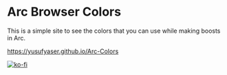 # Arc Browser Colors

This is a simple site to see the colors that you can use while making boosts in Arc.

https://yusufyaser.github.io/Arc-Colors

[![ko-fi](https://ko-fi.com/img/githubbutton_sm.svg)](https://ko-fi.com/B0B17T6LA)

